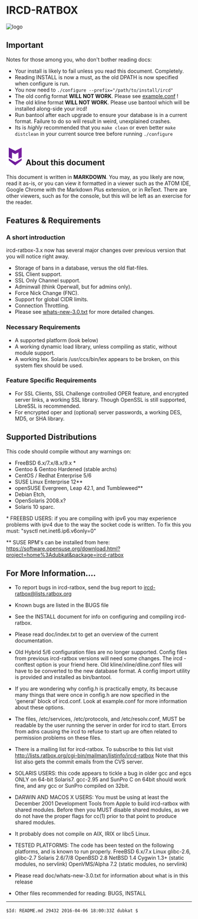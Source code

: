
# **IRCD-RATBOX** #
![logo](http://www.ratbox.org/logo.jpg)

## Important ##
Notes for those among you, who don't bother reading docs:
 * Your install is likely to fail unless you read this document. Completely.
 * Reading INSTALL is now a must, as the old DPATH is now specified
   when configure is run.
 * You now need to `./configure --prefix="/path/to/install/ircd"`
 * The old config format **WILL NOT WORK**.  Please see [example.conf](file://doc/example.conf) !
 * The old kline format **WILL NOT WORK**.  Please use bantool which
   will be installed along-side your ircd!
 * Run bantool after each upgrade to ensure your database is in a current format.
   Failure to do so will result in weird, unexplained crashes.
 * Its is _highly_ recommended that you `make clean` or even better `make distclean`
   in your current source tree before running `./configure`


## ![markdown logo](https://github.com/adam-p/markdown-here/raw/master/src/common/images/icon48.png) About this document ##

This document is written in **MARKDOWN**. You may, as you likely are now, read
it as-is, or you can view it formatted in a viewer such as the ATOM IDE,
Google Chrome with the Markdown Plus extension, or in ReText.
There are other viewers, such as for the console, but this will be left as an
exercise for the reader.

## Features & Requirements ##
### A short introduction ###
ircd-ratbox-3.x now has several major changes over previous version that you
will notice right away.

  - Storage of bans in a database, versus the old flat-files.
  - SSL Client support.
  - SSL Only Channel support.
  - Adminwall (think Operwall, but for admins only).
  - Force Nick Change (FNC).
  - Support for global CIDR limits.
  - Connection Throttling.
  - Please see [whats-new-3.0.txt](file://doc/whats-new-3.0.txt) for more detailed changes.

### Necessary Requirements ###
  - A supported platform (look below)
  - A working dynamic load library, unless
    compiling as static, without module
    support.
  - A working lex.  Solaris /usr/ccs/bin/lex
    appears to be broken, on this system flex
    should be used.

### Feature Specific Requirements ###
  - For SSL Clients, SSL Challenge controlled OPER feature, and encrypted server links,
    a working SSL library. Though OpenSSL is still supported, LibreSSL is recommended.
  - For encrypted oper and (optional) server passwords, a working DES, MD5, or SHA library.


## Supported Distributions
This code should compile without any warnings on:
 - FreeBSD 6.x/7.x/8.x/9.x *
 - Gentoo & Gentoo Hardened (stable archs)
 - CentOS / Redhat Enterprise 5/6
 - SUSE Linux Enterprise 12**
 - openSUSE Evergreen, Leap 42.1, and Tumbleweed**
 - Debian Etch,
 - OpenSolaris 2008.x?
 - Solaris 10 sparc.

\* FREEBSD USERS: if you are compiling with ipv6 you may experience
  problems with ipv4 due to the way the socket code is written.  To
  fix this you must: "sysctl net.inet6.ip6.v6only=0"

** SUSE RPM's can be installed from here:
    https://software.opensuse.org/download.html?project=home%3Adubkat&package=ircd-ratbox



## For More Information....
- To report bugs in ircd-ratbox, send the bug report to ircd-ratbox@lists.ratbox.org

- Known bugs are listed in the BUGS file

- See the INSTALL document for info on configuring and compiling
  ircd-ratbox.

- Please read doc/index.txt to get an overview of the current documentation.

- Old Hybrid 5/6 configuration files are no longer supported.  Config files from
  previous ircd-ratbox versions will need some changes.  The ircd -conftest option
  is your friend here. Old kline/xline/dline.conf files will have to be converted to
  the new database format.  A config import utility is provided and installed
  as bin/bantool.

- If you are wondering why config.h is practically empty, its because many
  things that were once in config.h are now specified in the 'general'
  block of ircd.conf.  Look at example.conf for more information about
  these options.

- The files, /etc/services, /etc/protocols, and /etc/resolv.conf, MUST be
  readable by the user running the server in order for ircd to start.
  Errors from adns causing the ircd to refuse to start up are often related
  to permission problems on these files.

- There is a mailing list for ircd-ratbox.  To subscribe to this list
  visit http://lists.ratbox.org/cgi-bin/mailman/listinfo/ircd-ratbox
  Note that this list also gets the commit emails from the CVS server.

- SOLARIS USERS: this code appears to tickle a bug in older gcc and
  egcs ONLY on 64-bit Solaris7.  gcc-2.95 and SunPro C on 64bit should
  work fine, and any gcc or SunPro compiled on 32bit.

- DARWIN AND MACOS X USERS: You must be using at least the December 2001
  Development Tools from Apple to build ircd-ratbox with shared modules.
  Before then you MUST disable shared modules, as we do not have the proper
  flags for cc(1) prior to that point to produce shared modules.

- It probably does not compile on AIX, IRIX or libc5 Linux.

- TESTED PLATFORMS:  The code has been tested on the following platforms, and
  is known to run properly.
  FreeBSD 6.x/7.x
  Linux glibc-2.6, glibc-2.7
  Solaris 2.6/7/8
  OpenBSD 2.8
  NetBSD 1.4
  Cygwin 1.3+ (static modules, no servlink)
  OpenVMS/Alpha 7.2 (static modules, no servlink)

- Please read doc/whats-new-3.0.txt for information about what is in this release

- Other files recommended for reading: BUGS, INSTALL

--------------------------------------------------------------------------------
`$Id: README.md 29432 2016-04-06 18:00:33Z dubkat $`
